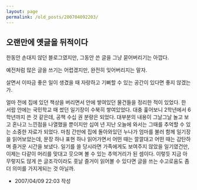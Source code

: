 ```yaml
---
layout: page
permalink: /old_posts/200704092203/
---
```


## 오랜만에 옛글을 뒤적이다

한동안 손대지 않던 블로그였지만, 그동안 쓴 글을 그냥 묻어버리기는 아깝다.

예전처럼 많은 글을 쓰기는 어렵겠지만, 완전히 잊어버리지는 말자.

살면서 이따금 좋은 일이 생겼을 때 자랑하고 기뻐할 수 있는 공간이 있다면 좋지 않겠는가.



얼마 전에 집에 있던 책상을 버리면서 안에 쌓여있던 물건들을 정리한 적이 있었다.
한 서랍 안에는 국민학교 때 썼던 일기장이 수북히 쌓여있었다.
대충 훑어보니 2학년에서 6학년까지 쓴 것 같은데, 공책 수십 권 분량은 되었다.
대부분의 내용이 그날그날 놀고 보고 혼나고 느낀점을 나열했을 뿐이지만 
십여 년 지난 오늘에 와서는 그때를 추억할 수 있는 소중한 자료가 되었다.
마침 간만에 집에 돌아와있던 누나가 엄마를 불러 함께 일기장을 읽어보았는데,
문장 하나 표현 하나 읽어가면서 어떤 때는 깔깔대고 어떤 때는 감탄하며 즐거운 시간을 보냈다.
일기를 쓸 당시라면 가족에게도 보여주지 않았을 일기였건만, 
이제는 다같이 머리를 맞대고 웃으며 볼 수 있는 추억거리가 된 셈이다.
이렇듯 지금 아무렇지도 않게 쓴 글조각이라도 훗날 즐거이 읽어볼 수 있다면
글을 쓰는 수고로움도 좀 더 의미를 가지게되는 것 아닐까.





- 2007/04/09 22:03 작성